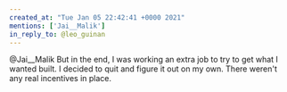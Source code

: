 ```yaml
---
created_at: "Tue Jan 05 22:42:41 +0000 2021"
mentions: ['Jai__Malik']
in_reply_to: @leo_guinan
---
```


@Jai__Malik But in the end, I was working an extra job to try to get what I wanted built. I decided to quit and figure it out on my own. There weren't any real incentives in place.